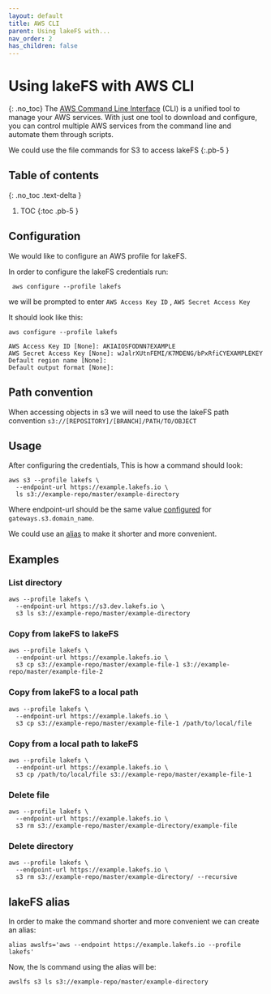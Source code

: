 ```yaml
---
layout: default
title: AWS CLI
parent: Using lakeFS with...
nav_order: 2
has_children: false
---
```


# Using lakeFS with AWS CLI
{: .no_toc}
The [AWS Command Line Interface](https://aws.amazon.com/cli/) (CLI) is a unified tool to manage your AWS services.
With just one tool to download and configure,
you can control multiple AWS services from the command line and automate them through scripts.


We could use the file commands for S3 to access lakeFS
{:.pb-5 }

## Table of contents
{: .no_toc .text-delta }

1. TOC
{:toc .pb-5 }

## Configuration

We would like to configure an AWS profile for lakeFS.

In order to configure the lakeFS credentials run:
```
 aws configure --profile lakefs
```
we will be prompted to enter ```AWS Access Key ID``` , ```AWS Secret Access Key``` 

It should look like this:
```
aws configure --profile lakefs
  
AWS Access Key ID [None]: AKIAIOSFODNN7EXAMPLE    
AWS Secret Access Key [None]: wJalrXUtnFEMI/K7MDENG/bPxRfiCYEXAMPLEKEY
Default region name [None]: 
Default output format [None]:
```


## Path convention
When accessing objects in s3 we will need to use the lakeFS path convention
    ```s3://[REPOSITORY]/[BRANCH]/PATH/TO/OBJECT```

## Usage

After configuring the credentials, This is how a command should look:
``` 
aws s3 --profile lakefs \
  --endpoint-url https://example.lakefs.io \
  ls s3://example-repo/master/example-directory
```

Where endpoint-url should be the same value [configured](../reference/configuration.md#reference)
for ```gateways.s3.domain_name```.

We could use an [alias](aws_cli.md#lakefs-alias) to make it shorter and more convenient.

## Examples

### List directory 

``` 
aws --profile lakefs \
  --endpoint-url https://s3.dev.lakefs.io \
  s3 ls s3://example-repo/master/example-directory
```

### Copy from lakeFS to lakeFS

``` 
aws --profile lakefs \
  --endpoint-url https://example.lakefs.io \
  s3 cp s3://example-repo/master/example-file-1 s3://example-repo/master/example-file-2
```

### Copy from lakeFS to a local path
```
aws --profile lakefs \
  --endpoint-url https://example.lakefs.io \
  s3 cp s3://example-repo/master/example-file-1 /path/to/local/file
```
### Copy from a local path to lakeFS
```
aws --profile lakefs \
  --endpoint-url https://example.lakefs.io \
  s3 cp /path/to/local/file s3://example-repo/master/example-file-1
```
### Delete file 
``` 
aws --profile lakefs \
  --endpoint-url https://example.lakefs.io \
  s3 rm s3://example-repo/master/example-directory/example-file
```

### Delete directory
``` 
aws --profile lakefs \
  --endpoint-url https://example.lakefs.io \
  s3 rm s3://example-repo/master/example-directory/ --recursive
```

## lakeFS alias

In order to make the command shorter and more convenient we can create an alias:

```
alias awslfs='aws --endpoint https://example.lakefs.io --profile lakefs'
```

Now, the ls command using the alias will be:
```
awslfs s3 ls s3://example-repo/master/example-directory
```